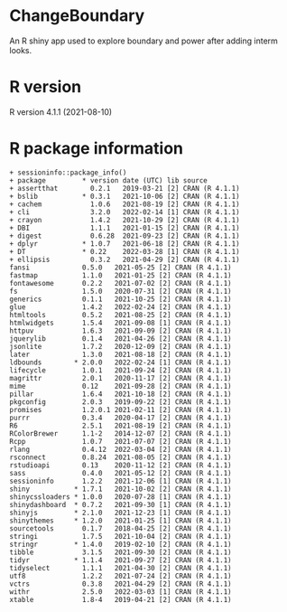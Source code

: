 # ChangeBoundary
 An R shiny app used to explore boundary and power after adding interm looks.

# R version
R version 4.1.1 (2021-08-10)

# R package information
    + sessioninfo::package_info()
    + package         * version date (UTC) lib source
    + assertthat        0.2.1   2019-03-21 [2] CRAN (R 4.1.1)
    + bslib           * 0.3.1   2021-10-06 [2] CRAN (R 4.1.1)
    + cachem            1.0.6   2021-08-19 [2] CRAN (R 4.1.1)
    + cli               3.2.0   2022-02-14 [1] CRAN (R 4.1.1)
    + crayon            1.4.2   2021-10-29 [2] CRAN (R 4.1.1)
    + DBI               1.1.1   2021-01-15 [2] CRAN (R 4.1.1)
    + digest            0.6.28  2021-09-23 [2] CRAN (R 4.1.1)
    + dplyr           * 1.0.7   2021-06-18 [2] CRAN (R 4.1.1)
    + DT              * 0.22    2022-03-28 [1] CRAN (R 4.1.1)
    + ellipsis          0.3.2   2021-04-29 [2] CRAN (R 4.1.1)
    fansi             0.5.0   2021-05-25 [2] CRAN (R 4.1.1)
    fastmap           1.1.0   2021-01-25 [2] CRAN (R 4.1.1)
    fontawesome       0.2.2   2021-07-02 [2] CRAN (R 4.1.1)
    fs                1.5.0   2020-07-31 [2] CRAN (R 4.1.1)
    generics          0.1.1   2021-10-25 [2] CRAN (R 4.1.1)
    glue              1.4.2   2022-02-24 [2] CRAN (R 4.1.1) 
    htmltools         0.5.2   2021-08-25 [2] CRAN (R 4.1.1)
    htmlwidgets       1.5.4   2021-09-08 [1] CRAN (R 4.1.1)
    httpuv            1.6.3   2021-09-09 [2] CRAN (R 4.1.1)
    jquerylib         0.1.4   2021-04-26 [2] CRAN (R 4.1.1)
    jsonlite          1.7.2   2020-12-09 [2] CRAN (R 4.1.1)
    later             1.3.0   2021-08-18 [2] CRAN (R 4.1.1)
    ldbounds        * 2.0.0   2022-02-24 [1] CRAN (R 4.1.1)
    lifecycle         1.0.1   2021-09-24 [2] CRAN (R 4.1.1)
    magrittr          2.0.1   2020-11-17 [2] CRAN (R 4.1.1)
    mime              0.12    2021-09-28 [2] CRAN (R 4.1.1)
    pillar            1.6.4   2021-10-18 [2] CRAN (R 4.1.1)
    pkgconfig         2.0.3   2019-09-22 [2] CRAN (R 4.1.1)
    promises          1.2.0.1 2021-02-11 [2] CRAN (R 4.1.1)
    purrr             0.3.4   2020-04-17 [2] CRAN (R 4.1.1)
    R6                2.5.1   2021-08-19 [2] CRAN (R 4.1.1)
    RColorBrewer      1.1-2   2014-12-07 [2] CRAN (R 4.1.1)
    Rcpp              1.0.7   2021-07-07 [2] CRAN (R 4.1.1)
    rlang             0.4.12  2022-03-04 [2] CRAN (R 4.1.1) 
    rsconnect         0.8.24  2021-08-05 [2] CRAN (R 4.1.1)
    rstudioapi        0.13    2020-11-12 [2] CRAN (R 4.1.1)
    sass              0.4.0   2021-05-12 [2] CRAN (R 4.1.1)
    sessioninfo       1.2.2   2021-12-06 [1] CRAN (R 4.1.1)
    shiny           * 1.7.1   2021-10-02 [2] CRAN (R 4.1.1)
    shinycssloaders * 1.0.0   2020-07-28 [1] CRAN (R 4.1.1)
    shinydashboard  * 0.7.2   2021-09-30 [1] CRAN (R 4.1.1)
    shinyjs         * 2.1.0   2021-12-23 [1] CRAN (R 4.1.1)
    shinythemes     * 1.2.0   2021-01-25 [1] CRAN (R 4.1.1)
    sourcetools       0.1.7   2018-04-25 [2] CRAN (R 4.1.1)
    stringi           1.7.5   2021-10-04 [2] CRAN (R 4.1.1)
    stringr         * 1.4.0   2019-02-10 [2] CRAN (R 4.1.1)
    tibble            3.1.5   2021-09-30 [2] CRAN (R 4.1.1)
    tidyr           * 1.1.4   2021-09-27 [2] CRAN (R 4.1.1)
    tidyselect        1.1.1   2021-04-30 [2] CRAN (R 4.1.1)
    utf8              1.2.2   2021-07-24 [2] CRAN (R 4.1.1)
    vctrs             0.3.8   2021-04-29 [2] CRAN (R 4.1.1)
    withr             2.5.0   2022-03-03 [1] CRAN (R 4.1.1)
    xtable            1.8-4   2019-04-21 [2] CRAN (R 4.1.1)
